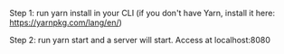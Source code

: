 Step 1: run yarn install in your CLI
(if you don't have Yarn, install it here: https://yarnpkg.com/lang/en/)

Step 2: run yarn start and a server will start. Access at localhost:8080
